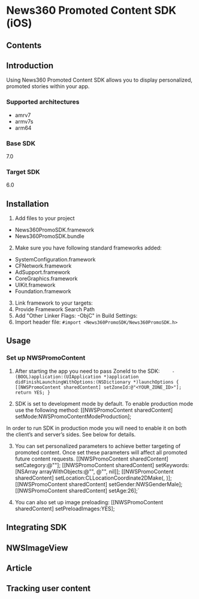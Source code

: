 News360 Promoted Content SDK (iOS)
===========
## Contents
## Introduction
Using News360 Promoted Content SDK allows you to display personalized, promoted stories within your app.
### Supported architectures
* amrv7
* armv7s
* arm64
### Base SDK
7.0
### Target SDK
6.0

## Installation
1. Add files to your project
  * News360PromoSDK.framework
  * News360PromoSDK.bundle
2. Make sure you have following standard frameworks added:
  * SystemConfiguration.framework
  * CFNetwork.framework
  * AdSupport.framework
  * CoreGraphics.framework
  * UIKit.framework
  * Foundation.framework
3. Link framework to your targets:
4. Provide Framework Search Path
5. Add "Other Linker Flags: -ObjC" in Build Settings:
6. Import header file: 
  `#import <News360PromoSDK/News360PromoSDK.h>`

## Usage
### Set up NWSPromoContent
1. After starting the app you need to pass ZoneId to the SDK:
`    - (BOOL)application:(UIApplication *)application didFinishLaunchingWithOptions:(NSDictionary *)launchOptions
    {
        [[NWSPromoContent sharedContent] setZoneId:@"<YOUR_ZONE_ID>"]; 
        return YES;
    }`
 
2. SDK is set to development mode by default. To enable production mode use the following method:
    [[NWSPromoContent sharedContent] setMode:NWSPromoContentModeProduction];

In order to run SDK in production mode you will need to enable it on both the client’s and server’s sides. See below for details.

3. You can set personalized parameters to achieve better targeting of promoted content. Once set
these parameters will affect all promoted future content requests.
    [[NWSPromoContent sharedContent] setCategory:@"<category>"];
    [[NWSPromoContent sharedContent] setKeywords:[NSArray arrayWithObjects:@"<keyword1>", @"<keyword2>", nil]];
    [[NWSPromoContent sharedContent] setLocation:CLLocationCoordinate2DMake(<latitude>, <longitude>)];
    [[NWSPromoContent sharedContent] setGender:NWSGenderMale];
    [[NWSPromoContent sharedContent] setAge:26];`

4. You can also set up image preloading:
    [[NWSPromoContent sharedContent] setPreloadImages:YES];

## Integrating SDK

## NWSImageView

## Article

## Tracking user content
